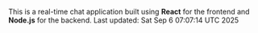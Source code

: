 This is a real-time chat application built using **React** for the frontend and **Node.js** for the backend.
Last updated: Sat Sep  6 07:07:14 UTC 2025
